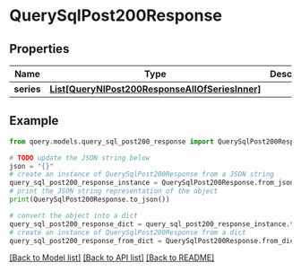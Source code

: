 # QuerySqlPost200Response


## Properties

Name | Type | Description | Notes
------------ | ------------- | ------------- | -------------
**series** | [**List[QueryNlPost200ResponseAllOfSeriesInner]**](QueryNlPost200ResponseAllOfSeriesInner.md) |  | 

## Example

```python
from qoery.models.query_sql_post200_response import QuerySqlPost200Response

# TODO update the JSON string below
json = "{}"
# create an instance of QuerySqlPost200Response from a JSON string
query_sql_post200_response_instance = QuerySqlPost200Response.from_json(json)
# print the JSON string representation of the object
print(QuerySqlPost200Response.to_json())

# convert the object into a dict
query_sql_post200_response_dict = query_sql_post200_response_instance.to_dict()
# create an instance of QuerySqlPost200Response from a dict
query_sql_post200_response_from_dict = QuerySqlPost200Response.from_dict(query_sql_post200_response_dict)
```
[[Back to Model list]](../README.md#documentation-for-models) [[Back to API list]](../README.md#documentation-for-api-endpoints) [[Back to README]](../README.md)


